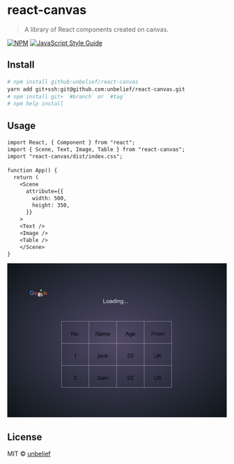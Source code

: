 # react-canvas

> A library of React components created on canvas.

[![NPM](https://img.shields.io/npm/v/react-canvas.svg)](https://www.npmjs.com/package/react-canvas) [![JavaScript Style Guide](https://img.shields.io/badge/code_style-standard-brightgreen.svg)](https://standardjs.com)

## Install

```bash
# npm install github:unbelief/react-canvas
yarn add git+ssh:git@github.com:unbelief/react-canvas.git
# npm install git+ `#branch` or `#tag`
# npm help install
```

## Usage

```tsx
import React, { Component } from "react";
import { Scene, Text, Image, Table } from "react-canvas";
import "react-canvas/dist/index.css";

function App() {
  return (
    <Scene
      attribute={{
        width: 500,
        height: 350,
      }}
    >
    <Text />
    <Image />
    <Table />
    </Scene>
}
```

![preview](https://raw.githubusercontent.com/unbelief/react-canvas/master/dist/8FAB98DD-ECCE-433D-9B74-D13DF1753FFC.png)

## License

MIT © [unbelief](https://github.com/unbelief)
